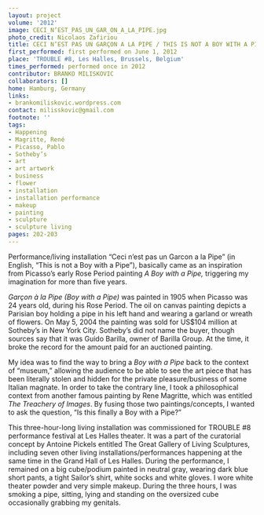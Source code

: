 ```yaml
---
layout: project
volume: '2012'
image: CECI_N’EST_PAS_UN_GAR_ON_A_LA_PIPE.jpg
photo_credit: Nicolaos Zafiriou
title: CECI N’EST PAS UN GARÇON A LA PIPE / THIS IS NOT A BOY WITH A PIPe
first_performed: first performed on June 1, 2012
place: 'TROUBLE #8, Les Halles, Brussels, Belgium'
times_performed: performed once in 2012
contributor: BRANKO MILISKOVIC
collaborators: []
home: Hamburg, Germany
links:
- brankomiliskovic.wordpress.com
contact: milisskovic@gmail.com
footnote: ''
tags:
- Happening
- Magritte, René
- Picasso, Pablo
- Sotheby’s
- art
- art artwork
- business
- flower
- installation
- installation performance
- makeup
- painting
- sculpture
- sculpture living
pages: 202-203
---
```


Performance/living installation “Ceci n’est pas un Garcon a la Pipe” (in English, “This is not a Boy with a Pipe”), basically came as an inspiration from Picasso’s early Rose Period painting _A Boy with a Pipe,_ triggering my imagination for more than five years.

_Garçon à la Pipe (Boy with a Pipe)_ was painted in 1905 when Picasso was 24 years old, during his Rose Period. The oil on canvas painting depicts a Parisian boy holding a pipe in his left hand and wearing a garland or wreath of flowers. On May 5, 2004 the painting was sold for US$104 million at Sotheby’s in New York City. Sotheby’s did not name the buyer, though sources say that it was Guido Barilla, owner of Barilla Group. At the time, it broke the record for the amount paid for an auctioned painting.

My idea was to find the way to bring a _Boy with a Pipe_ back to the context of “museum,” allowing the audience to be able to see the art piece that has been literally stolen and hidden for the private pleasure/business of some Italian magnate. In order to take the contrary line, I took a philosophical context from another famous painting by Rene Magritte, which was entitled _The Treachery of Images_. By fusing those two paintings/concepts, I wanted to ask the question, “Is this finally a Boy with a Pipe?”

This three-hour-long living installation was commissioned for TROUBLE #8 performance festival at Les Halles theater. It was a part of the curatorial concept by Antoine Pickels entitled The Great Gallery of Living Sculptures, including seven other living installations/performances happening at the same time in the Grand Hall of Les Halles. During the performance, I remained on a big cube/podium painted in neutral gray, wearing dark blue short pants, a tight Sailor’s shirt, white socks and white gloves. I wore white theater powder and very simple makeup. During the three hours, I was smoking a pipe, sitting, lying and standing on the oversized cube occasionally grabbing my genitals.
